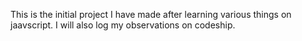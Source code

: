 This is the initial project I have made after learning various things on jaavscript.
I will also log my observations on codeship.
